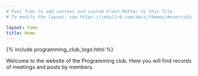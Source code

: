 ```yaml
---
# Feel free to add content and custom Front Matter to this file.
# To modify the layout, see https://jekyllrb.com/docs/themes/#overriding-theme-defaults

layout: home
title: Home
---
```


{% include programming_club_logo.html %}

Welcome to the website of the Programming club. Here you will find records of meetings and posts by members.
